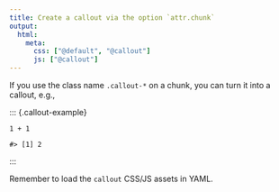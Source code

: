 ```yaml
---
title: Create a callout via the option `attr.chunk`
output:
  html:
    meta:
      css: ["@default", "@callout"]
      js: ["@callout"]
---
```


If you use the class name `.callout-*` on a chunk, you can turn it into a callout, e.g.,

::: {.callout-example}

``` {.r}
1 + 1
```

```
#> [1] 2
```
:::

Remember to load the `callout` CSS/JS assets in YAML.
